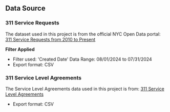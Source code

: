 ## **Data Source**
### **311 Service Requests**
The dataset used in this project is from the official NYC Open Data portal:
[311 Service Requests from 2010 to Present](https://data.cityofnewyork.us/Social-Services/311-Service-Requests-from-2010-to-Present/erm2-nwe9/about_data)

**Filter Applied**
- Filter used: 'Created Date' Data Range: 08/01/2024 to 07/31/2024
- Export format: CSV

### **311 Service Level Agreements**
The Service Level Agreements data used in this project is from: 
[311 Service Level Agreements](https://catalog.data.gov/dataset/311-service-level-agreements)

- Export format: CSV
